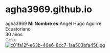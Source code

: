 # agha3969.github.io
agha3969
<b>Mi Nombre es:</b>Angel Hugo Aguirre<br>
Ecuatoriano<br>
    <FONT COLOR="Plomo">30 años</FONT><br>
    <FONT COLOR="gray">Goku </FONT><br>
[![c01fa12f-e63b-46e6-8cc7-1aa503bfa45f.jpg](https://i.postimg.cc/W37QX503/c01fa12f-e63b-46e6-8cc7-1aa503bfa45f.jpg)](https://postimg.cc/9Rr8ft85)
